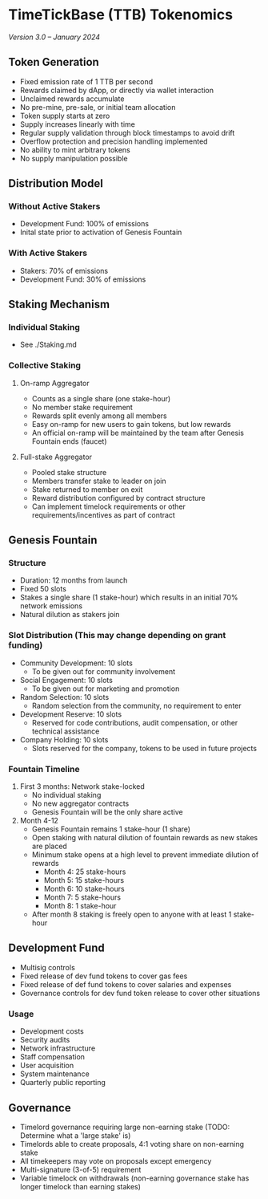 # TimeTickBase (TTB) Tokenomics
*Version 3.0 – January 2024*

## Token Generation
- Fixed emission rate of 1 TTB per second
- Rewards claimed by dApp, or directly via wallet interaction
- Unclaimed rewards accumulate
- No pre-mine, pre-sale, or initial team allocation
- Token supply starts at zero
- Supply increases linearly with time
- Regular supply validation through block timestamps to avoid drift
- Overflow protection and precision handling implemented
- No ability to mint arbitrary tokens
- No supply manipulation possible

## Distribution Model

### Without Active Stakers
- Development Fund: 100% of emissions
- Inital state prior to activation of Genesis Fountain

### With Active Stakers
- Stakers: 70% of emissions
- Development Fund: 30% of emissions

## Staking Mechanism

### Individual Staking
  - See ./Staking.md

### Collective Staking
1. On-ramp Aggregator
   - Counts as a single share (one stake-hour)
   - No member stake requirement
   - Rewards split evenly among all members
   - Easy on-ramp for new users to gain tokens, but low rewards
   - An official on-ramp will be maintained by the team after Genesis Fountain ends (faucet)

2. Full-stake Aggregator
   - Pooled stake structure
   - Members transfer stake to leader on join
   - Stake returned to member on exit
   - Reward distribution configured by contract structure
   - Can implement timelock requirements or other requirements/incentives as part of contract

## Genesis Fountain

### Structure
- Duration: 12 months from launch
- Fixed 50 slots
- Stakes a single share (1 stake-hour) which results in an initial 70% network emissions
- Natural dilution as stakers join

### Slot Distribution (This may change depending on grant funding)
- Community Development: 10 slots
  - To be given out for community involvement
- Social Engagement: 10 slots
  - To be given out for marketing and promotion
- Random Selection: 10 slots
  - Random selection from the community, no requirement to enter
- Development Reserve: 10 slots
  - Reserved for code contributions, audit compensation, or other technical assistance
- Company Holding: 10 slots
  - Slots reserved for the company, tokens to be used in future projects

### Fountain Timeline
1. First 3 months: Network stake-locked
   - No individual staking
   - No new aggregator contracts
   - Genesis Fountain will be the only share active
2. Month 4-12
   - Genesis Fountain remains 1 stake-hour (1 share)
   - Open staking with natural dilution of fountain rewards as new stakes are placed
   - Minimum stake opens at a high level to prevent immediate dilution of rewards
     - Month 4: 25 stake-hours
     - Month 5: 15 stake-hours
     - Month 6: 10 stake-hours
     - Month 7: 5 stake-hours
     - Month 8: 1 stake-hour
   - After month 8 staking is freely open to anyone with at least 1 stake-hour

## Development Fund
- Multisig controls
- Fixed release of dev fund tokens to cover gas fees
- Fixed release of def fund tokens to cover salaries and expenses
- Governance controls for dev fund token release to cover other situations

### Usage
- Development costs
- Security audits
- Network infrastructure
- Staff compensation
- User acquisition
- System maintenance
- Quarterly public reporting

## Governance
- Timelord governance requiring large non-earning stake (TODO: Determine what a 'large stake' is)
- Timelords able to create proposals, 4:1 voting share on non-earning stake
- All timekeepers may vote on proposals except emergency
- Multi-signature (3-of-5) requirement
- Variable timelock on withdrawals (non-earning governance stake has longer timelock than earning stakes)